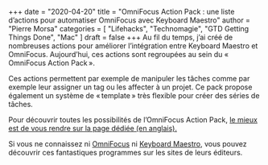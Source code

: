 +++
date        = "2020-04-20"
title       = "OmniFocus Action Pack : une liste d’actions pour automatiser OmniFocus avec Keyboard Maestro"
author      = "Pierre Morsa"
categories  = [ "Lifehacks", "Technomagie", "GTD Getting Things Done", "Mac" ]
draft       = false
+++
Au fil du temps, j’ai créé de nombreuses actions pour améliorer l’intégration entre Keyboard Maestro et OmniFocus. Aujourd’hui, ces actions sont regroupées au sein du « OmniFocus Action Pack ».

Ces actions permettent par exemple de manipuler les tâches comme par exemple leur assigner un tag ou les affecter à un projet. Ce pack propose également un système de « template » très flexible pour créer des séries de tâches.

Pour découvrir toutes les possibilités de l’OmniFocus Action Pack, [le mieux est de vous rendre sur la page dédiée (en anglais).](/mac-automation/omnifocus-action-pack-for-keyboard-maestro/)

Si vous ne connaissez ni [OmniFocus](https://www.omnigroup.com/applications/omnifocus/) ni [Keyboard Maestro](https://www.keyboardmaestro.com/main/), vous pouvez découvrir ces fantastiques programmes sur les sites de leurs éditeurs.